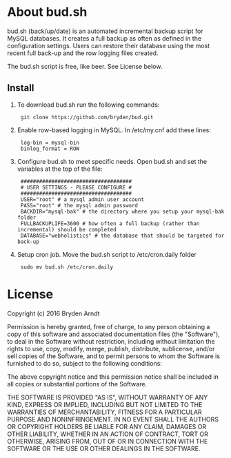 About bud.sh
==============
bud.sh (back/up/date) is an automated incremental backup script for MySQL databases. It creates a full backup as often as defined in the configuration settings. Users can restore their database using the most recent full back-up and the row logging files created. 

The bud.sh script is free, like beer. See License below.

Install
--------------

1. To download bud.sh run the following commands:

        git clone https://github.com/bryden/bud.git
        
2. Enable row-based logging in MySQL.
In /etc/my.cnf add these lines:

        log-bin = mysql-bin
        binlog_format = ROW

3. Configure bud.sh to meet specific needs. Open bud.sh and set the variables at the top of the file:

        ####################################
        # USER SETTINGS - PLEASE CONFIGURE #
        ####################################
        USER="root" # a mysql admin user account
        PASS="root" # the mysql admin password
        BACKDIR="mysql-bak" # the directory where you setup your mysql-bak folder
        FULLBACKUPLIFE=3600 # how often a full backup (rather than incremental) should be completed
        DATABASE="webholistics" # the database that should be targeted for back-up
4. Setup cron job. Move the bud.sh script to /etc/cron.daily folder

        sudo mv bud.sh /etc/cron.daily

License
=================
Copyright (c) 2016 Bryden Arndt


Permission is hereby granted, free of charge, to any person obtaining a copy of this software and associated documentation files (the "Software"), to deal in the Software without restriction, including without limitation the rights to use, copy, modify, merge, publish, distribute, sublicense, and/or sell copies of the Software, and to permit persons to whom the Software is furnished to do so, subject to the following conditions:

The above copyright notice and this permission notice shall be included in all copies or substantial portions of the Software.

THE SOFTWARE IS PROVIDED "AS IS", WITHOUT WARRANTY OF ANY KIND, EXPRESS OR IMPLIED, INCLUDING BUT NOT LIMITED TO THE WARRANTIES OF MERCHANTABILITY, FITNESS FOR A PARTICULAR PURPOSE AND NONINFRINGEMENT. IN NO EVENT SHALL THE AUTHORS OR COPYRIGHT HOLDERS BE LIABLE FOR ANY CLAIM, DAMAGES OR OTHER LIABILITY, WHETHER IN AN ACTION OF CONTRACT, TORT OR OTHERWISE, ARISING FROM, OUT OF OR IN CONNECTION WITH THE SOFTWARE OR THE USE OR OTHER DEALINGS IN THE SOFTWARE.
